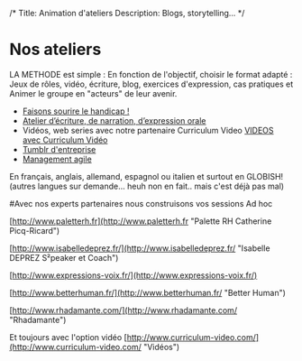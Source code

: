 /*
Title: Animation d'ateliers
Description: Blogs, storytelling...
*/

# Nos ateliers

LA METHODE est simple :
En fonction de l'objectif, choisir le format adapté : Jeux de rôles, vidéo, écriture, blog, exercices d'expression, cas pratiques et Animer le groupe en "acteurs" de leur avenir.

* [Faisons sourire le handicap !](handicap1)
*	[Atelier d’écriture, de narration, d’expression orale](storytelling)
*	Vidéos, web series avec notre partenaire Curriculum Video [VIDEOS avec Curriculum Vidéo](https://www.youtube.com/watch?v=qv08Lz7So0s)
*	[Tumblr d'entreprise](tumblrdentreprise1)
*	[Management agile](agilemanagement)
	
En français, anglais, allemand, espagnol ou italien et surtout en GLOBISH! (autres langues sur demande... heuh non en fait.. mais c'est déjà pas mal)


#Avec nos experts partenaires nous construisons vos sessions Ad hoc

[http://www.paletterh.fr](http://www.paletterh.fr "Palette RH Catherine Picq-Ricard")

[http://www.isabelledeprez.fr/](http://www.isabelledeprez.fr/ "Isabelle DEPREZ S²peaker et Coach")

[http://www.expressions-voix.fr/](http://www.expressions-voix.fr/)

[http://www.betterhuman.fr/](http://www.betterhuman.fr/ "Better Human")

[http://www.rhadamante.com/](http://www.rhadamante.com/ "Rhadamante")

Et toujours avec l'option vidéo [http://www.curriculum-video.com/](http://www.curriculum-video.com/ "Vidéos")